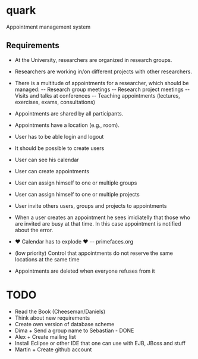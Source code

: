 quark
=====

Appointment management system

## Requirements

- At the University, researchers are organized in research groups.
- Researchers are working in/on different projects with other researchers.
- There is a multitude of appointments for a researcher, which should be managed:
-- Research group meetings
-- Research project meetings
-- Visits and talks at conferences
-- Teaching appointments (lectures, exercises, exams, consultations)
- Appointments are shared by all participants.
- Appointments have a location (e.g., room).


- User has to be able login and logout
- It should be possible to create users
- User can see his calendar
- User can create appointments
- User can assign himself to one or multiple groups
- User can assign himself to one or multiple projects
- User invite others users, groups and projects to appointments
- When a user creates an appointment he sees imidiatelly that those who are invited are busy at that time. In this case appointment is notified about the error.
- ♥ Calendar has to explode ♥
-- primefaces.org
- (low priority) Control that appointments do not reserve the same locations at the same time
- Appointments are deleted when everyone refuses from it

TODO
===

+ Read the Book (Cheeseman/Daniels)
+ Think about new requirements
+ Create own version of database scheme
+ Dima + Send a group name to Sebastian                   -                       DONE
+ Alex + Create mailing list
+ Install Eclipse or other IDE that one can use with EJB, JBoss and stuff
+ Martin + Create github account
